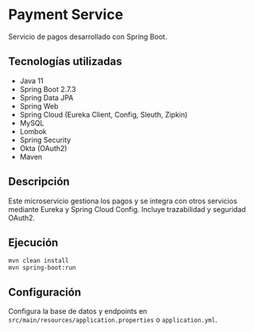 # Payment Service

Servicio de pagos desarrollado con Spring Boot.

## Tecnologías utilizadas

- Java 11
- Spring Boot 2.7.3
- Spring Data JPA
- Spring Web
- Spring Cloud (Eureka Client, Config, Sleuth, Zipkin)
- MySQL
- Lombok
- Spring Security
- Okta (OAuth2)
- Maven

## Descripción

Este microservicio gestiona los pagos y se integra con otros servicios mediante Eureka y Spring Cloud Config. Incluye trazabilidad y seguridad OAuth2.

## Ejecución

```
mvn clean install
mvn spring-boot:run
```

## Configuración

Configura la base de datos y endpoints en `src/main/resources/application.properties` o `application.yml`.
